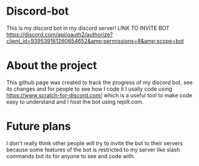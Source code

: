 # Discord-bot
This is my discord bot in my discord server! 
LINK TO INVITE BOT 
https://discord.com/api/oauth2/authorize?client_id=939539161260654652&amp;permissions=8&amp;scope=bot
# About the project
This github page was created to track the progress of my discord bot, see its changes and for people to see how I code it
I usally code using https://www.scratch-for-discord.com/ which is a useful tool to make code easy to understand and I host the bot using repilt.com.
# Future plans
I don't really think other people will try to invite the bot to their servers because some features of the bot is restricted to my server like slash commands but its for anyone to
see and code with.

